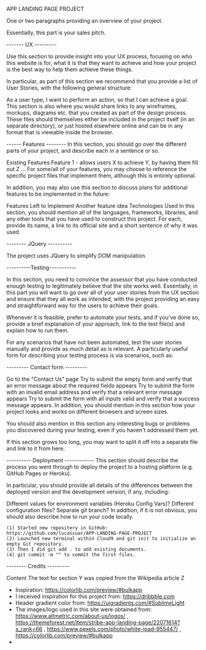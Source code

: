 APP LANDING PAGE PROJECT


One or two paragraphs providing an overview of your project.

Essentially, this part is your sales pitch.

------- UX ---------

Use this section to provide insight into your UX process, focusing on who this website is for, what it is that they want to achieve and how your project is the best way to help them achieve these things.

In particular, as part of this section we recommend that you provide a list of User Stories, with the following general structure:

As a user type, I want to perform an action, so that I can achieve a goal.
This section is also where you would share links to any wireframes, mockups, diagrams etc. that you created as part of the design process. These files should themselves either be included in the project itself (in an separate directory), or just hosted elsewhere online and can be in any format that is viewable inside the browser.

------ Features --------
In this section, you should go over the different parts of your project, and describe each in a sentence or so.

Existing Features
Feature 1 - allows users X to achieve Y, by having them fill out Z
...
For some/all of your features, you may choose to reference the specific project files that implement them, although this is entirely optional.

In addition, you may also use this section to discuss plans for additional features to be implemented in the future:

Features Left to Implement
Another feature idea
Technologies Used
In this section, you should mention all of the languages, frameworks, libraries, and any other tools that you have used to construct this project. For each, provide its name, a link to its official site and a short sentence of why it was used.

-------- JQuery ----------

The project uses JQuery to simplify DOM manipulation.

----------Testing-----------

In this section, you need to convince the assessor that you have conducted enough testing to legitimately believe that the site works well. Essentially, in this part you will want to go over all of your user stories from the UX section and ensure that they all work as intended, with the project providing an easy and straightforward way for the users to achieve their goals.

Whenever it is feasible, prefer to automate your tests, and if you've done so, provide a brief explanation of your approach, link to the test file(s) and explain how to run them.

For any scenarios that have not been automated, test the user stories manually and provide as much detail as is relevant. A particularly useful form for describing your testing process is via scenarios, such as:

--------- Contact form ---------

Go to the "Contact Us" page
Try to submit the empty form and verify that an error message about the required fields appears
Try to submit the form with an invalid email address and verify that a relevant error message appears
Try to submit the form with all inputs valid and verify that a success message appears.
In addition, you should mention in this section how your project looks and works on different browsers and screen sizes.

You should also mention in this section any interesting bugs or problems you discovered during your testing, even if you haven't addressed them yet.

If this section grows too long, you may want to split it off into a separate file and link to it from here.

---------- Deployment ------------
This section should describe the process you went through to deploy the project to a hosting platform (e.g. GitHub Pages or Heroku).

In particular, you should provide all details of the differences between the deployed version and the development version, if any, including:

Different values for environment variables (Heroku Config Vars)?
Different configuration files?
Separate git branch?
In addition, if it is not obvious, you should also describe how to run your code locally.

    (1) Started new repositery in GitHub: https://github.com/lucassuar/APP-LANDING-PAGE-PROJECT
    (2) Launched new terminal within Cloud9 and git init to initialize an empty Git repository.
    (3) Then I did git add . to add existing documents.
    (4) git commit -m "" to commit the first files.

-------- Credits ---------

Content
The text for section Y was copied from the Wikipedia article Z

- Inspiration: https://colorlib.com/preview/#bulkapp
- I received inspiration for this project from: https://dribbble.com
- Header gradient color from: https://uigradients.com/#SublimeLight
- The images/logo used in this site were obtained from: https://www.altmetric.com/about-us/logos/ , https://themeforest.net/item/stribe-app-landing-page/22071614?s_rank=66 , https://www.pexels.com/photo/white-ipad-955447/ , https://colorlib.com/preview/#bulkapp
- 